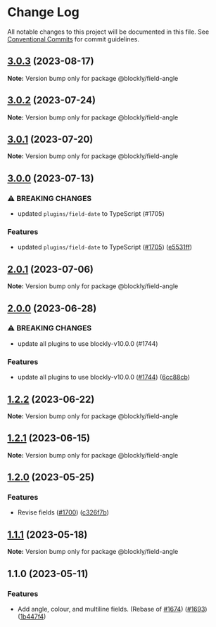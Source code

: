 # Change Log

All notable changes to this project will be documented in this file.
See [Conventional Commits](https://conventionalcommits.org) for commit guidelines.

## [3.0.3](https://github.com/google/blockly-samples/compare/@blockly/field-angle@3.0.2...@blockly/field-angle@3.0.3) (2023-08-17)

**Note:** Version bump only for package @blockly/field-angle





## [3.0.2](https://github.com/google/blockly-samples/compare/@blockly/field-angle@3.0.1...@blockly/field-angle@3.0.2) (2023-07-24)

**Note:** Version bump only for package @blockly/field-angle





## [3.0.1](https://github.com/google/blockly-samples/compare/@blockly/field-angle@3.0.0...@blockly/field-angle@3.0.1) (2023-07-20)

**Note:** Version bump only for package @blockly/field-angle





## [3.0.0](https://github.com/google/blockly-samples/compare/@blockly/field-angle@2.0.1...@blockly/field-angle@3.0.0) (2023-07-13)


### ⚠ BREAKING CHANGES

* updated `plugins/field-date` to TypeScript (#1705)

### Features

* updated `plugins/field-date` to TypeScript ([#1705](https://github.com/google/blockly-samples/issues/1705)) ([e5531ff](https://github.com/google/blockly-samples/commit/e5531fffe188ee361a16fe48ed126b34e51a8d30))



## [2.0.1](https://github.com/google/blockly-samples/compare/@blockly/field-angle@2.0.0...@blockly/field-angle@2.0.1) (2023-07-06)

**Note:** Version bump only for package @blockly/field-angle





## [2.0.0](https://github.com/google/blockly-samples/compare/@blockly/field-angle@1.2.2...@blockly/field-angle@2.0.0) (2023-06-28)


### ⚠ BREAKING CHANGES

* update all plugins to use blockly-v10.0.0 (#1744)

### Features

* update all plugins to use blockly-v10.0.0 ([#1744](https://github.com/google/blockly-samples/issues/1744)) ([6cc88cb](https://github.com/google/blockly-samples/commit/6cc88cbef39d4ad664a668d3d46eb29ba7292f9c))



## [1.2.2](https://github.com/google/blockly-samples/compare/@blockly/field-angle@1.2.1...@blockly/field-angle@1.2.2) (2023-06-22)

**Note:** Version bump only for package @blockly/field-angle





## [1.2.1](https://github.com/google/blockly-samples/compare/@blockly/field-angle@1.2.0...@blockly/field-angle@1.2.1) (2023-06-15)

**Note:** Version bump only for package @blockly/field-angle





## [1.2.0](https://github.com/google/blockly-samples/compare/@blockly/field-angle@1.1.1...@blockly/field-angle@1.2.0) (2023-05-25)


### Features

* Revise fields ([#1700](https://github.com/google/blockly-samples/issues/1700)) ([c326f7b](https://github.com/google/blockly-samples/commit/c326f7b1ef54fe45387046c693ebd5afe2b2c571))



## [1.1.1](https://github.com/google/blockly-samples/compare/@blockly/field-angle@1.1.0...@blockly/field-angle@1.1.1) (2023-05-18)

**Note:** Version bump only for package @blockly/field-angle





## 1.1.0 (2023-05-11)


### Features

* Add angle, colour, and multiline fields. (Rebase of [#1674](https://github.com/google/blockly-samples/issues/1674)) ([#1693](https://github.com/google/blockly-samples/issues/1693)) ([1b447f4](https://github.com/google/blockly-samples/commit/1b447f41d6293f14e846b8a4d82d289a5637a99a))
